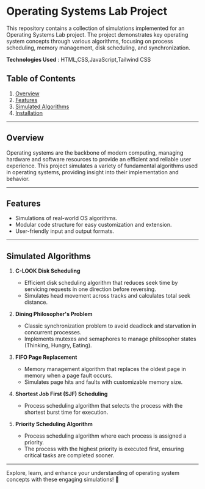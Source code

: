 # Operating Systems Lab Project  

This repository contains a collection of simulations implemented for an Operating Systems Lab project. The project demonstrates key operating system concepts through various algorithms, focusing on process scheduling, memory management, disk scheduling, and synchronization.

**Technologies Used** : HTML,CSS,JavaScript,Tailwind CSS

## Table of Contents  
1. [Overview](#overview)  
2. [Features](#features)  
3. [Simulated Algorithms](#simulated-algorithms)  
4. [Installation](#installation)  

---

## Overview  

Operating systems are the backbone of modern computing, managing hardware and software resources to provide an efficient and reliable user experience. This project simulates a variety of fundamental algorithms used in operating systems, providing insight into their implementation and behavior.  

---

## Features  

- Simulations of real-world OS algorithms.  
- Modular code structure for easy customization and extension.  
- User-friendly input and output formats.  

---

## Simulated Algorithms  

1. **C-LOOK Disk Scheduling**  
   - Efficient disk scheduling algorithm that reduces seek time by servicing requests in one direction before reversing.  
   - Simulates head movement across tracks and calculates total seek distance.  

2. **Dining Philosopher's Problem**  
   - Classic synchronization problem to avoid deadlock and starvation in concurrent processes.  
   - Implements mutexes and semaphores to manage philosopher states (Thinking, Hungry, Eating).  

3. **FIFO Page Replacement**  
   - Memory management algorithm that replaces the oldest page in memory when a page fault occurs.  
   - Simulates page hits and faults with customizable memory size.  

4. **Shortest Job First (SJF) Scheduling**  
   - Process scheduling algorithm that selects the process with the shortest burst time for execution.  

5. **Priority Scheduling Algorithm**  
   - Process scheduling algorithm where each process is assigned a priority.  
   - The process with the highest priority is executed first, ensuring critical tasks are completed sooner.

---

Explore, learn, and enhance your understanding of operating system concepts with these engaging simulations! 🚀
